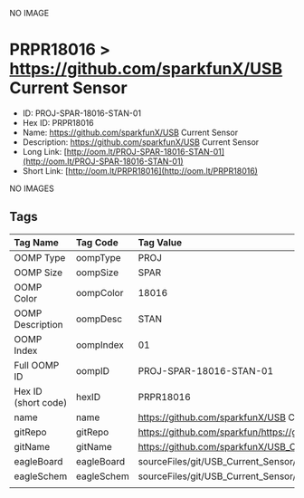 


  
NO IMAGE  
# PRPR18016 > https://github.com/sparkfunX/USB Current Sensor

- ID: PROJ-SPAR-18016-STAN-01
- Hex ID: PRPR18016
- Name: https://github.com/sparkfunX/USB Current Sensor
- Description: https://github.com/sparkfunX/USB Current Sensor
- Long Link: [http://oom.lt/PROJ-SPAR-18016-STAN-01](http://oom.lt/PROJ-SPAR-18016-STAN-01)
- Short Link: [http://oom.lt/PRPR18016](http://oom.lt/PRPR18016)
  
NO IMAGES  
## Tags
  

|Tag Name|Tag Code|Tag Value|
| :--- | :--- | :--- |
|OOMP Type|oompType|PROJ|
|OOMP Size|oompSize|SPAR|
|OOMP Color|oompColor|18016|
|OOMP Description|oompDesc|STAN|
|OOMP Index|oompIndex|01|
|Full OOMP ID|oompID|PROJ-SPAR-18016-STAN-01|
|Hex ID (short code)|hexID|PRPR18016|
|name|name|https://github.com/sparkfunX/USB Current Sensor|
|gitRepo|gitRepo|https://github.com/sparkfun/https://github.com/sparkfunX/USB_Current_Sensor|
|gitName|gitName|https://github.com/sparkfunX/USB_Current_Sensor|
|eagleBoard|eagleBoard|sourceFiles/git/USB_Current_Sensor/Hardware/USB_Current_Sensor.brd|
|eagleSchem|eagleSchem|sourceFiles/git/USB_Current_Sensor/Hardware/USB_Current_Sensor.sch|
||||
